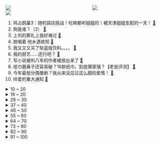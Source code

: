 <div >
	<a style="float:left;width:55%;" href = "https://github.com/anuraghazra/github-readme-stats">
	 <img src = "https://github-readme-stats.vercel.app/api?username=iuuuuuaena&theme=buefy&show_icons=true"/>
	</a>
	<a  style="float:right;width:45%" href = "https://github.com/anuraghazra/github-readme-stats">
	 <img  src="https://github-readme-stats.vercel.app/api/top-langs/?username=anuraghazra&layout=compact"/>
	</a>
	</div>

[![](https://img.shields.io/badge/jxd-@jxdgogogo.xyz-yellowgreen.svg)](https://www.jxdgogogo.xyz)<br>
1. 鸠占鹊巢3：随机探店挑战！吃嘛都听姐姐的！被天津姐姐支配的一天！ [:link:](//www.bilibili.com/video/BV1QS4y1X7v5) <br>
2. 狗是谁？（2） [:link:](//www.bilibili.com/video/BV1U44y1h749) <br>
3. 上司的葬礼上我好难过 [:link:](//www.bilibili.com/video/BV1GF411z7jo) <br>
4. 她唱着 他乡遇故知 [:link:](//www.bilibili.com/video/BV1df4y1K7At) <br>
5. 我又又又买了些盗版饮料。。。。 [:link:](//www.bilibili.com/video/BV1tb4y1B7xi) <br>
6. 我的厨艺……还行吧？ [:link:](//www.bilibili.com/video/BV1WL41177NK) <br>
7. 写小说被判八年的作者被放出来了 [:link:](//www.bilibili.com/video/BV1HL4117724) <br>
8. 纸巾磨鼻子还容易破？16款纸巾，到底哪家强？【老爸评测】 [:link:](//www.bilibili.com/video/BV1rR4y147Zd) <br>
9. 今年最低分偶像剧？我从来没见过这么甜的爱情！ [:link:](//www.bilibili.com/video/BV1og411A7wK) <br>
10. 绊爱的重大通知 [:link:](//www.bilibili.com/video/BV1LP4y137rb) <br>
<details>
<summary>10 ~ 20</summary>

11. 【时代少年团】《这福气给你要不要》之福气大秀筹备中 [:link:](//www.bilibili.com/video/BV1W3411b7bZ) <br>
12. 新作高产！老番完结！2022年1月新番导视！【泛式】 [:link:](//www.bilibili.com/video/BV1Kf4y1T7p1) <br>
13. 卧槽...哪个鬼才教你这么剪的？肚子都笑抽筋了！ [:link:](//www.bilibili.com/video/BV1Ar4y1X7mj) <br>
14. 孩子，你当年画的学校，老师看懂了！ [:link:](//www.bilibili.com/video/BV1nL4y1W7t8) <br>
15. 【原神】云堇4国语言京剧戏腔版《丘丘谣》 [:link:](//www.bilibili.com/video/BV1Ag411P7Jx) <br>
16. 【亮记生物鉴定】厦门码头的怪海鲜 [:link:](//www.bilibili.com/video/BV1Ub4y1B75z) <br>
17. 火爆全网的表情包爷爷，真实身份曝光，这一回很多人笑不出来。 [:link:](//www.bilibili.com/video/BV15F41187kA) <br>
18. 不 愧 是 爷 ！ [:link:](//www.bilibili.com/video/BV1BS4y1X7se) <br>
19. 捉鬼！！ [:link:](//www.bilibili.com/video/BV1Pg411P79M) <br>
</details>
<details>
<summary>19 ~ 20</summary>

20. 作家们的神仙比喻，真的太绝了！！！ [:link:](//www.bilibili.com/video/BV1mg411A7mP) <br>
21. 老爸是不想理我呢？还是不想看到我呢？ [:link:](//www.bilibili.com/video/BV1iP4y1V7bw) <br>
22. 当催逝员多是一件美事啊哈哈哈哈哈哈哈 [:link:](//www.bilibili.com/video/BV1RS4y1X7ij) <br>
23. 炸   飞   机 ！【C4快乐阴人流#25】 [:link:](//www.bilibili.com/video/BV14P4y1V7JY) <br>
24. 到底是谁在读评论？？？？？？ [:link:](//www.bilibili.com/video/BV1VQ4y1i7sa) <br>
25. 美国医生：放心只是打个麻药！（挥棒 [:link:](//www.bilibili.com/video/BV1zi4y1o7qj) <br>
26. 史上最大规模！100位up主小说接龙！！！ [:link:](//www.bilibili.com/video/BV1t34y1R7ca) <br>
27. 点菜故意整蛊对方，烟熏五香饮料能喝吗？超大肉串给胖老伙吃懵了【就得这么晚-06野蛮人】 [:link:](//www.bilibili.com/video/BV14g411A7pa) <br>
28. 鼠标变猫标 猫控的快乐！ [:link:](//www.bilibili.com/video/BV13i4y1Z74u) <br>
</details>
<details>
<summary>28 ~ 30</summary>

29. 【猛男版】你XX [:link:](//www.bilibili.com/video/BV19i4y1o7Dz) <br>
30. 【黎耀祥】我“刘醒”真的就来B站了！虽迟，但到！ [:link:](//www.bilibili.com/video/BV1hL41177WR) <br>
31. 《声 控 灯 咬 人 事 件》 [:link:](//www.bilibili.com/video/BV1aP4y137on) <br>
32. 吃这个得是什么样的家庭啊w(ﾟДﾟ)w [:link:](//www.bilibili.com/video/BV1HL4y1W7Zo) <br>
33. 渔民争相送名贵海鲜搞宣传，漠叔简简单单吃了一点 [:link:](//www.bilibili.com/video/BV1Ar4y1X72b) <br>
34. 这才叫感染力！我发现了心动感自拍的秘密！赞爆朋友圈 [:link:](//www.bilibili.com/video/BV1Sh411s72y) <br>
35. ⚡狂 人 日 寄⚡ [:link:](//www.bilibili.com/video/BV1dY411s7Vd) <br>
36. 破产了：因为做了一只鸡 [:link:](//www.bilibili.com/video/BV1BL411774u) <br>
37. 感谢这些笑容 温暖了我们的2021 [:link:](//www.bilibili.com/video/BV1MQ4y1e7yq) <br>
</details>
<details>
<summary>37 ~ 40</summary>

38. “我花300万，看他睡觉1分钟，太值了!”古代欧洲的床上秘密 · 世界床上史01 [:link:](//www.bilibili.com/video/BV1Gq4y1z78i) <br>
39. 肿泡眼塌鼻梁的冬日约会妆，你男朋友看完下载了国家反诈骗app [:link:](//www.bilibili.com/video/BV1UZ4y1X7QU) <br>
40. 甲方，你睡了吗？我睡不着 [:link:](//www.bilibili.com/video/BV1L34114753) <br>
41. 握草！这司机驾龄得按世纪算吧？？？ [:link:](//www.bilibili.com/video/BV1MQ4y1e79s) <br>
42. 肥牛流汁宽粉，太好吃了，想不出标题。 [:link:](//www.bilibili.com/video/BV1Yh411s7Xn) <br>
43. 女儿被绑12000年！老父亲开始史上最可怕复仇！ [:link:](//www.bilibili.com/video/BV1LL41177QL) <br>
44. 【刘谦魔术课】魔术师的魔术课 [:link:](//www.bilibili.com/video/BV1nL41177Lk) <br>
45. 根据真实事件改编 [:link:](//www.bilibili.com/video/BV1GQ4y1i7o8) <br>
46. 波吉跳舞真人版【国王排名】 [:link:](//www.bilibili.com/video/BV1gL41177Qv) <br>
</details>
<details>
<summary>46 ~ 50</summary>

47. 文坛有难，b站网友速回。 [:link:](//www.bilibili.com/video/BV1mi4y1o7Uy) <br>
48. 我这张卡实在是太强了【水无月菌】 [:link:](//www.bilibili.com/video/BV1Xg411A7i2) <br>
49. 【医学博士】口腔溃疡总不好会是口腔癌吗？I 如何快速治好口腔溃疡？ [:link:](//www.bilibili.com/video/BV12U4y1T7KX) <br>
50. 可遇不可求的蟹王与蟹后，一只一斤，肥的流油 [:link:](//www.bilibili.com/video/BV1hP4y1378y) <br>
51. 【warma】我能有什么坏心思呢【动物森友会】 [:link:](//www.bilibili.com/video/BV1CP4y1V75C) <br>
52. 直接给俄罗斯游戏作者发送邮件 [:link:](//www.bilibili.com/video/BV1yR4y1s7SF) <br>
53. 养了小半年的猪终于长大，先弄一头来招待亲朋好友热闹热闹 [:link:](//www.bilibili.com/video/BV1tP4y1V7UN) <br>
54. 【STN快报第六季12】生软的一生，只是为了在EA门前挖坟吗？ [:link:](//www.bilibili.com/video/BV1gr4y1D7Nf) <br>
55. 耗时一个月，我做了一个干净免费的编程自学网！ [:link:](//www.bilibili.com/video/BV1i34y1R7f2) <br>
</details>
<details>
<summary>55 ~ 60</summary>

56. 大型社死现场！给女友的信息错发班级群，同学们排队刷屏，寝室齐喊“宝宝” [:link:](//www.bilibili.com/video/BV16r4y1Q72i) <br>
57. 【特效向】乔峰有枪也有音响 [:link:](//www.bilibili.com/video/BV18L41177An) <br>
58. 避免吵架的小技巧，非常实用 [:link:](//www.bilibili.com/video/BV18R4y147ep) <br>
59. 半年涨粉100万，大爷大妈成全站“顶流”？导演小策爆款视频的秘密竟是... [:link:](//www.bilibili.com/video/BV1XR4y147Up) <br>
60. 请交出你的《闪现》 [:link:](//www.bilibili.com/video/BV1yi4y1o7Ag) <br>
61. 【半佛】渣男教育我，爱情是一场战争 [:link:](//www.bilibili.com/video/BV1qS4y1X7Pi) <br>
62. 中央美院的学生是怎么戳毛毡的 [:link:](//www.bilibili.com/video/BV1zY411s7j4) <br>
63. 【石之海】来的律师好像不太对劲 [:link:](//www.bilibili.com/video/BV1a34y1R77c) <br>
64. 学数学没用？我将用一个视频告诉你，数学到底有多厉害！ [:link:](//www.bilibili.com/video/BV1rS4y1X7Wo) <br>
</details>
<details>
<summary>64 ~ 70</summary>

65. 会让所有玩家极其舒适 [:link:](//www.bilibili.com/video/BV1mR4y147Wr) <br>
66. 终极魔性丝滑原神！开启循环根本出不去！ [:link:](//www.bilibili.com/video/BV1s34y1R7u9) <br>
67. 动物的迷惑性行为之一土拨鼠劝架 [:link:](//www.bilibili.com/video/BV1h34y1R7Ht) <br>
68. 女友闺蜜吃饭的时候一直给我夹菜？？？我直接开车溜了！ [:link:](//www.bilibili.com/video/BV1tg411A72d) <br>
69. 《那 些 笑 死 人 的 外 卖 订 单》 [:link:](//www.bilibili.com/video/BV17L4y1W7Xo) <br>
70. 后来才发现，他绝对称得上BUG级的存在! [:link:](//www.bilibili.com/video/BV1og411A7dJ) <br>
71. 做up主5年有多少个硬币？？？ [:link:](//www.bilibili.com/video/BV1Tq4y1z74q) <br>
72. 【总结】惊了！汤姆受过的攻击竟有这么多？ [:link:](//www.bilibili.com/video/BV1Lq4y1z7zF) <br>
73. 职场人的内心独白（3） [:link:](//www.bilibili.com/video/BV1si4y1o7KF) <br>
</details>
<details>
<summary>73 ~ 80</summary>

74. lol盖伦武道会2：我德玛西亚那么多盖伦，出两个内鬼也很正常吧！ [:link:](//www.bilibili.com/video/BV1SR4y147y3) <br>
75. 算命先生7：廉耻自守则常足，道德是乐乃无忧 [:link:](//www.bilibili.com/video/BV1nP4y13726) <br>
76. 你们欠我的用什么还！ [:link:](//www.bilibili.com/video/BV1134y1R7M2) <br>
77. 钢铁直女初次挑战露脐装 羞耻又崩溃 [:link:](//www.bilibili.com/video/BV1Sh411s7Kw) <br>
78. 清真餐厅吃羊肉随拍。 [:link:](//www.bilibili.com/video/BV1pR4y1s7j2) <br>
79. 【飞越极光村】给这位爷整破防了！！ [:link:](//www.bilibili.com/video/BV1Kf4y1T7kg) <br>
80. 居然可作出相似度95%的吮指原味鸡，鸡肉比原版嫩，味道相似度100%！ [:link:](//www.bilibili.com/video/BV1Qi4y1o7tz) <br>
81. 大庆赶海，退潮后发现一窝大毛蛤张着嘴藏在沙中，还有七彩虾 [:link:](//www.bilibili.com/video/BV1Hq4y1z74f) <br>
82. 【古风x戏腔】开口跪！416女团探窗完整版惊艳上线！ [:link:](//www.bilibili.com/video/BV1dg411A7Cc) <br>
</details>
<details>
<summary>82 ~ 90</summary>

83. 让中国水袖飞舞在英国海德公园。 [:link:](//www.bilibili.com/video/BV1j341147kR) <br>
84. 说我长的像初中生？我已经31岁了，儿子已经上小学了。给儿子开家长会 老师让我回家把我俩爸爸叫过来，说是不能同辈人过来，得上下辈。我也是很无奈 [:link:](//www.bilibili.com/video/BV1hF411878n) <br>
85. 正式发布！《中国的民主》白皮书 [:link:](//www.bilibili.com/video/BV1v44y1h7vn) <br>
86. AI杀疯了！2021年高能的AI算法，超乎想象！ [:link:](//www.bilibili.com/video/BV1RF411B7hT) <br>
87. 欢迎大家观看大型厨具内卷连续剧，选手电饼档作为新星出战～ [:link:](//www.bilibili.com/video/BV1HR4y1s7X4) <br>
88. 怒拆50斤螃蟹，只为一口蟹饭！百万up们吃了都说好～～～ [:link:](//www.bilibili.com/video/BV1Si4y1o7wQ) <br>
89. 【探窗】开口跪！单曲循环停不下来了…… [:link:](//www.bilibili.com/video/BV1dL411M7Se) <br>
90. 在警队的一天是什么样子的？中国警察可以有多帅！ [:link:](//www.bilibili.com/video/BV1dL4y1n7GP) <br>
91. 狗子蓝线挑战！奇奇怪怪又可可爱爱！ [:link:](//www.bilibili.com/video/BV1eQ4y1i7Uh) <br>
</details>
<details>
<summary>91 ~ 100</summary>

92. 燃了燃了！古筝炸街《曹操》！东汉末年分三国 烽火连天不休 [:link:](//www.bilibili.com/video/BV1UM4y1P7ad) <br>
93. 宿管阿姨大战学生会…… [:link:](//www.bilibili.com/video/BV1dr4y1Q7sn) <br>
94. 阿贝多就是个画画的，他懂锤子派蒙 [:link:](//www.bilibili.com/video/BV12F41187k3) <br>
95. 年少不知阿姨好 错把少女当成宝 [:link:](//www.bilibili.com/video/BV1Yi4y1o7YA) <br>
96. 请你们吃全世界最顶级的生蚝！一口爆浆！个个万里挑一！ [:link:](//www.bilibili.com/video/BV14P4y1V7AQ) <br>
97. 【手书】Lovely【哈利波特20周年群像】 [:link:](//www.bilibili.com/video/BV1iR4y147sP) <br>
98. 经常看手机电脑导致眼睛疲劳干涩！几招快速恢复 [:link:](//www.bilibili.com/video/BV1TL4y1W76j) <br>
99. 实 用 防 身 术 4.0 🔪 [:link:](//www.bilibili.com/video/BV1D44y1h7jy) <br>
100. 再见了，洛杉矶。 [:link:](//www.bilibili.com/video/BV1PF41187TW) <br>
</details>

